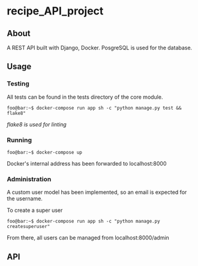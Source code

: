 # recipe_API_project

## About

A REST API built with Django, Docker. PosgreSQL is used for the database.

## Usage

### Testing

All tests can be found in the tests directory of the core module.

```console
foo@bar:~$ docker-compose run app sh -c "python manage.py test && flake8"
```

*flake8 is used for linting*

### Running

```console
foo@bar:~$ docker-compose up
```

Docker's internal address has been forwarded to localhost:8000

### Administration

A custom user model has been implemented, so an email is expected for the username.

To create a super user

```console
foo@bar:~$ docker-compose run app sh -c "python manage.py createsuperuser"
```

From there, all users can be managed from localhost:8000/admin


## API
